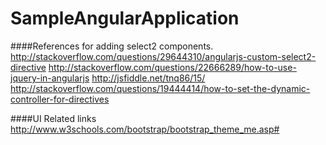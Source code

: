 # SampleAngularApplication


####References for adding select2 components.
http://stackoverflow.com/questions/29644310/angularjs-custom-select2-directive
http://stackoverflow.com/questions/22666289/how-to-use-jquery-in-angularjs
http://jsfiddle.net/tnq86/15/
http://stackoverflow.com/questions/19444414/how-to-set-the-dynamic-controller-for-directives

####UI Related links
http://www.w3schools.com/bootstrap/bootstrap_theme_me.asp#
